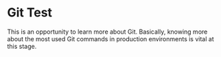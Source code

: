 # Git Test

This is an opportunity to learn more about Git. Basically, knowing more about the most used Git commands in production environments is vital at this stage.
